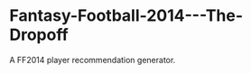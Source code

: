 Fantasy-Football-2014---The-Dropoff
===================================

A FF2014 player recommendation generator. 
